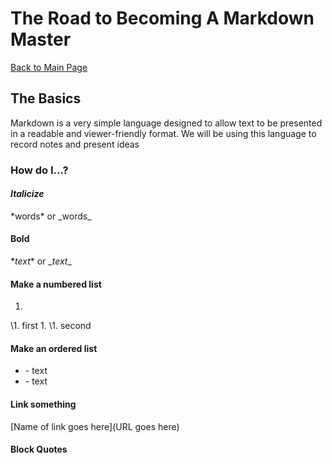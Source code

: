 # The Road to Becoming A Markdown Master

[Back to Main Page](README.md)

## The Basics

Markdown is a very simple language designed to allow text to be presented in a readable and viewer-friendly format.
We will be using this language to record notes and present ideas

### How do I...?

#### *Italicize*
\*words* or \_words_

#### **Bold**
\**text** or \__text__

#### Make a numbered list
1. 
\1. first
1. 
\1. second

#### Make an ordered list
- \- text
- \- text

#### Link something
\[Name of link goes here](URL goes here)

#### Block Quotes
